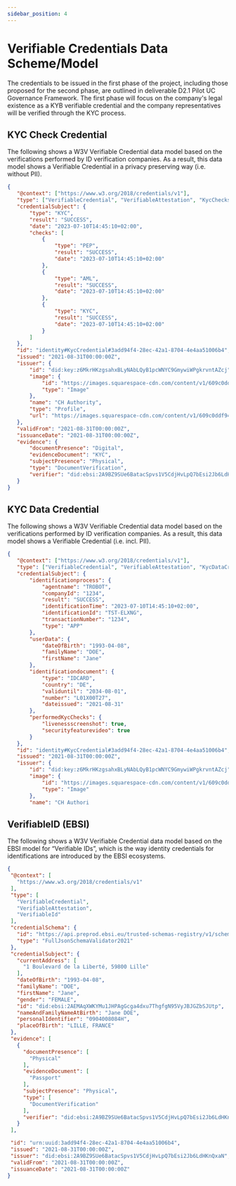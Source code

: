 ```yaml
---
sidebar_position: 4
---
```


# Verifiable Credentials Data Scheme/Model

The credentials to be issued in the first phase of the project, including those proposed for the second phase, are outlined in deliverable D2.1 Pilot UC Governance Framework. The first phase will focus on the company's legal existence as a KYB verifiable credential and the company representatives will be verified through the KYC process.

## KYC Check Credential

The following shows a W3V Verifiable Credential data model based on the verifications performed by ID verification companies. As a result, this data model shows a Verifiable Credential in a privacy preserving way (i.e. without PII).

```json
{
   "@context": ["https://www.w3.org/2018/credentials/v1"],
   "type": ["VerifiableCredential", "VerifiableAttestation", "KycChecksCredential"],
   "credentialSubject": {
       "type": "KYC",
       "result": "SUCCESS",
       "date": "2023-07-10T14:45:10+02:00",
       "checks": [
           {
               "type": "PEP",
               "result": "SUCCESS",
               "date": "2023-07-10T14:45:10+02:00"
           },
           {
               "type": "AML",
               "result": "SUCCESS",
               "date": "2023-07-10T14:45:10+02:00"
           },
           {
               "type": "KYC",
               "result": "SUCCESS",
               "date": "2023-07-10T14:45:10+02:00"
           }
       ]
   },
   "id": "identity#KycCredential#3add94f4-28ec-42a1-8704-4e4aa51006b4",
   "issued": "2021-08-31T00:00:00Z",
   "issuer": {
       "id": "did:key:z6MkrHKzgsahxBLyNAbLQyB1pcWNYC9GmywiWPgkrvntAZcj",
       "image": {
           "id": "https://images.squarespace-cdn.com/content/v1/609c0ddf94bcc0278a7cbdb4/1660296169313-K159K9WX8J8PPJE005HV/Walt+Bot_Logo.png?format=100w",
           "type": "Image"
       },
       "name": "CH Authority",
       "type": "Profile",
       "url": "https://images.squarespace-cdn.com/content/v1/609c0ddf94bcc0278a7cbdb4/1660296169313-K159K9WX8J8PPJE005HV/Walt+Bot_Logo.png?format=100w"
   },
   "validFrom": "2021-08-31T00:00:00Z",
   "issuanceDate": "2021-08-31T00:00:00Z",
   "evidence": {
       "documentPresence": "Digital",
       "evidenceDocument": "KYC",
       "subjectPresence": "Physical",
       "type": "DocumentVerification",
       "verifier": "did:ebsi:2A9BZ9SUe6BatacSpvs1V5CdjHvLpQ7bEsi2Jb6LdHKnQxaN"
   }
}

```

## KYC Data Credential

The following shows a W3V Verifiable Credential data model based on the verifications performed by ID verification companies. As a result, this data model shows a Verifiable Credential (i.e. incl. PII).

```json
{
   "@context": ["https://www.w3.org/2018/credentials/v1"],
   "type": ["VerifiableCredential", "VerifiableAttestation", "KycDataCredential"],
   "credentialSubject": {
       "identificationprocess": {
           "agentname": "TROBOT",
           "companyId": "1234",
           "result": "SUCCESS",
           "identificationTime": "2023-07-10T14:45:10+02:00",
           "identificationId": "TST-ELXNG",
           "transactionNumber": "1234",
           "type": "APP"
       },
       "userData": {
           "dateOfBirth": "1993-04-08",
           "familyName": "DOE",
           "firstName": "Jane"
       },
       "identificationdocument": {
           "type": "IDCARD",
           "country": "DE",
           "validuntil": "2034-08-01",
           "number": "L01X00T27",
           "dateissued": "2021-08-31"
       },
       "performedKycChecks": {
           "livenessscreenshot": true,
           "securityfeaturevideo": true
       }
   },
   "id": "identity#KycCredential#3add94f4-28ec-42a1-8704-4e4aa51006b4",
   "issued": "2021-08-31T00:00:00Z",
   "issuer": {
       "id": "did:key:z6MkrHKzgsahxBLyNAbLQyB1pcWNYC9GmywiWPgkrvntAZcj",
       "image": {
           "id": "https://images.squarespace-cdn.com/content/v1/609c0ddf94bcc0278a7cbdb4/1660296169313-K159K9WX8J8PPJE005HV/Walt+Bot_Logo.png?format=100w",
           "type": "Image"
       },
       "name": "CH Authori

```

## VerifiableID (EBSI)

The following shows a W3V Verifiable Credential data model based on the EBSI model for “Verifiable IDs”, which is the way identity credentials for identifications are introduced by the EBSI ecosystems.

```json
{
 "@context": [
   "https://www.w3.org/2018/credentials/v1"
 ],
 "type": [
   "VerifiableCredential",
   "VerifiableAttestation",
   "VerifiableId"
 ],
 "credentialSchema": {
   "id": "https://api.preprod.ebsi.eu/trusted-schemas-registry/v1/schemas/0xb77f8516a965631b4f197ad54c65a9e2f9936ebfb76bae4906d33744dbcc60ba",
   "type": "FullJsonSchemaValidator2021"
 },
 "credentialSubject": {
   "currentAddress": [
     "1 Boulevard de la Liberté, 59800 Lille"
   ],
   "dateOfBirth": "1993-04-08",
   "familyName": "DOE",
   "firstName": "Jane",
   "gender": "FEMALE",
   "id": "did:ebsi:2AEMAqXWKYMu1JHPAgGcga4dxu7ThgfgN95VyJBJGZbSJUtp",
   "nameAndFamilyNameAtBirth": "Jane DOE",
   "personalIdentifier": "0904008084H",
   "placeOfBirth": "LILLE, FRANCE"
 },
 "evidence": [
   {
     "documentPresence": [
       "Physical"
     ],
     "evidenceDocument": [
       "Passport"
     ],
     "subjectPresence": "Physical",
     "type": [
       "DocumentVerification"
     ],
     "verifier": "did:ebsi:2A9BZ9SUe6BatacSpvs1V5CdjHvLpQ7bEsi2Jb6LdHKnQxaN"
   }
 ],

 "id": "urn:uuid:3add94f4-28ec-42a1-8704-4e4aa51006b4",
 "issued": "2021-08-31T00:00:00Z",
 "issuer": "did:ebsi:2A9BZ9SUe6BatacSpvs1V5CdjHvLpQ7bEsi2Jb6LdHKnQxaN",
 "validFrom": "2021-08-31T00:00:00Z",
 "issuanceDate": "2021-08-31T00:00:00Z"
}

```
